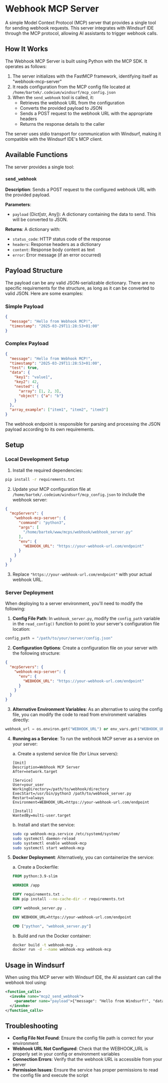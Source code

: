 # Webhook MCP Server

A simple Model Context Protocol (MCP) server that provides a single tool for sending webhook requests. This server integrates with Windsurf IDE through the MCP protocol, allowing AI assistants to trigger webhook calls.

## How It Works

The Webhook MCP Server is built using Python with the MCP SDK. It operates as follows:

1. The server initializes with the FastMCP framework, identifying itself as "webhook-mcp-server"
2. It reads configuration from the MCP config file located at `/home/bartek/.codeium/windsurf/mcp_config.json`
3. When the `send_webhook` tool is called, it:
   - Retrieves the webhook URL from the configuration
   - Converts the provided payload to JSON
   - Sends a POST request to the webhook URL with the appropriate headers
   - Returns the response details to the caller

The server uses stdio transport for communication with Windsurf, making it compatible with the Windsurf IDE's MCP client.

## Available Functions

The server provides a single tool:

### `send_webhook`

**Description**: Sends a POST request to the configured webhook URL with the provided payload.

**Parameters**:
- `payload` (Dict[str, Any]): A dictionary containing the data to send. This will be converted to JSON.

**Returns**: A dictionary with:
- `status_code`: HTTP status code of the response
- `headers`: Response headers as a dictionary
- `content`: Response body content as text
- `error`: Error message (if an error occurred)

## Payload Structure

The payload can be any valid JSON-serializable dictionary. There are no specific requirements for the structure, as long as it can be converted to valid JSON. Here are some examples:

### Simple Payload
```json
{
  "message": "Hello from Webhook MCP!",
  "timestamp": "2025-03-29T11:28:53+01:00"
}
```

### Complex Payload
```json
{
  "message": "Hello from Webhook MCP!",
  "timestamp": "2025-03-29T11:28:53+01:00",
  "test": true,
  "data": {
    "key1": "value1",
    "key2": 42,
    "nested": {
      "array": [1, 2, 3],
      "object": {"a": "b"}
    }
  },
  "array_example": ["item1", "item2", "item3"]
}
```

The webhook endpoint is responsible for parsing and processing the JSON payload according to its own requirements.

## Setup

### Local Development Setup

1. Install the required dependencies:

```bash
pip install -r requirements.txt
```

2. Update your MCP configuration file at `/home/bartek/.codeium/windsurf/mcp_config.json` to include the webhook server:

```json
{
  "mcpServers": {
    "webhook-mcp-server": {
      "command": "python3",
      "args": [
        "/home/bartek/www/mcps/webhook/webhook_server.py"
      ],
      "env": {
        "WEBHOOK_URL": "https://your-webhook-url.com/endpoint"
      }
    }
  }
}
```

3. Replace `"https://your-webhook-url.com/endpoint"` with your actual webhook URL.

### Server Deployment

When deploying to a server environment, you'll need to modify the following:

1. **Config File Path**: In `webhook_server.py`, modify the `config_path` variable in the `read_config()` function to point to your server's configuration file location:

```python
config_path = "/path/to/your/server/config.json"
```

2. **Configuration Options**: Create a configuration file on your server with the following structure:

```json
{
  "mcpServers": {
    "webhook-mcp-server": {
      "env": {
        "WEBHOOK_URL": "https://your-webhook-url.com/endpoint"
      }
    }
  }
}
```

3. **Alternative Environment Variables**: As an alternative to using the config file, you can modify the code to read from environment variables directly:

```python
webhook_url = os.environ.get("WEBHOOK_URL") or env_vars.get("WEBHOOK_URL")
```

4. **Running as a Service**: To run the webhook MCP server as a service on your server:

   a. Create a systemd service file (for Linux servers):
   ```
   [Unit]
   Description=Webhook MCP Server
   After=network.target

   [Service]
   User=your_user
   WorkingDirectory=/path/to/webhook/directory
   ExecStart=/usr/bin/python3 /path/to/webhook_server.py
   Restart=always
   Environment=WEBHOOK_URL=https://your-webhook-url.com/endpoint

   [Install]
   WantedBy=multi-user.target
   ```

   b. Install and start the service:
   ```bash
   sudo cp webhook-mcp.service /etc/systemd/system/
   sudo systemctl daemon-reload
   sudo systemctl enable webhook-mcp
   sudo systemctl start webhook-mcp
   ```

5. **Docker Deployment**: Alternatively, you can containerize the service:

   a. Create a Dockerfile:
   ```Dockerfile
   FROM python:3.9-slim
   
   WORKDIR /app
   
   COPY requirements.txt .
   RUN pip install --no-cache-dir -r requirements.txt
   
   COPY webhook_server.py .
   
   ENV WEBHOOK_URL=https://your-webhook-url.com/endpoint
   
   CMD ["python", "webhook_server.py"]
   ```

   b. Build and run the Docker container:
   ```bash
   docker build -t webhook-mcp .
   docker run -d --name webhook-mcp webhook-mcp
   ```

## Usage in Windsurf

When using this MCP server with Windsurf IDE, the AI assistant can call the webhook tool using:

```xml
<function_calls>
  <invoke name="mcp2_send_webhook">
    <parameter name="payload">{"message": "Hello from Windsurf!", "data": {"key": "value"}}</parameter>
  </invoke>
</function_calls>
```

## Troubleshooting

- **Config File Not Found**: Ensure the config file path is correct for your environment
- **Webhook URL Not Configured**: Check that the WEBHOOK_URL is properly set in your config or environment variables
- **Connection Errors**: Verify that the webhook URL is accessible from your server
- **Permission Issues**: Ensure the service has proper permissions to read the config file and execute the script
